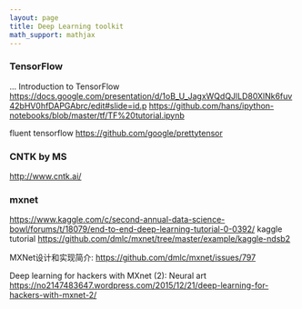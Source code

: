 ```yaml
---
layout: page
title: Deep Learning toolkit
math_support: mathjax
---
```



### TensorFlow
...
Introduction to TensorFlow
https://docs.google.com/presentation/d/1oB_U_JagxWQdQJlLD80XlNk6fuv42bHV0hfDAPGAbrc/edit#slide=id.p
https://github.com/hans/ipython-notebooks/blob/master/tf/TF%20tutorial.ipynb

fluent tensorflow
https://github.com/google/prettytensor

### CNTK by MS
http://www.cntk.ai/

### mxnet
https://www.kaggle.com/c/second-annual-data-science-bowl/forums/t/18079/end-to-end-deep-learning-tutorial-0-0392/
kaggle tutorial
https://github.com/dmlc/mxnet/tree/master/example/kaggle-ndsb2

MXNet设计和实现简介:
https://github.com/dmlc/mxnet/issues/797

Deep learning for hackers with MXnet (2): Neural art
https://no2147483647.wordpress.com/2015/12/21/deep-learning-for-hackers-with-mxnet-2/



